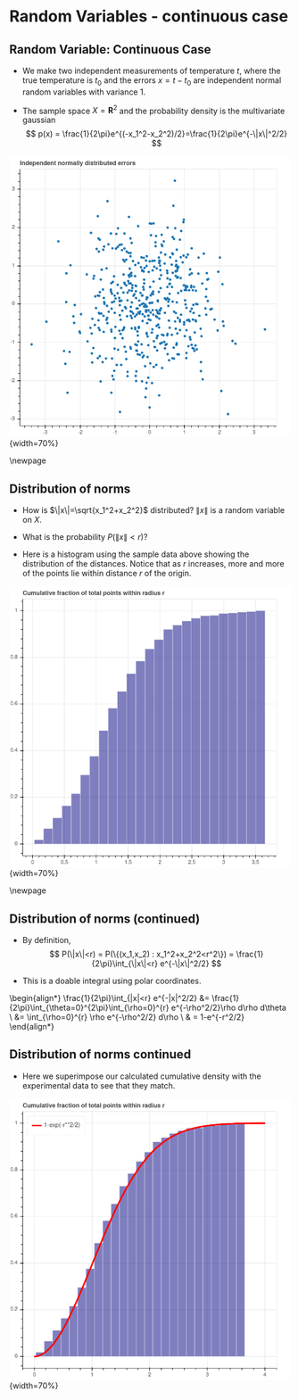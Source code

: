 # Random Variables - continuous case


## Random Variable: Continuous Case

- We make two independent measurements of temperature $t$, where the true temperature is $t_{0}$ and the
errors $x=t-t_0$  are independent normal random variables with variance $1$.

- The sample space $X=\mathbf{R}^{2}$ and the probability density is the multivariate gaussian
$$
p(x) = \frac{1}{2\pi}e^{(-x_1^2-x_2^2)/2}=\frac{1}{2\pi}e^{-\|x\|^2/2}
$$

![](IndependentErrors.png){width=70%}

\newpage
## Distribution of norms

- How is  $\|x\|=\sqrt{x_1^2+x_2^2}$ distributed?  $\|x\|$ is a random variable on $X$.

- What is the probability $P(\|x\|<r)$?

- Here is a histogram using the sample data above showing the distribution of the distances.  Notice
that as $r$ increases, more and more of the points lie within distance $r$ of the origin.

![](RadialHist.png){width=70%}

\newpage
## Distribution of norms (continued)

- By definition, 
$$
P(\|x\|<r) = P(\{(x_1,x_2) : x_1^2+x_2^2<r^2\}) = \frac{1}{2\pi}\int_{\|x\|<r} e^{-\|x\|^2/2}
$$


- This is a doable integral using polar coordinates.

\begin{align*}
\frac{1}{2\pi}\int_{\|x\|<r} e^{-\|x\|^2/2} &= \frac{1}{2\pi}\int_{\theta=0}^{2\pi}\int_{\rho=0}^{r} e^{-\rho^2/2}\rho d\rho d\theta \\
&= \int_{\rho=0}^{r} \rho e^{-\rho^2/2} d\rho \\
& = 1-e^{-r^2/2}
\end{align*}

## Distribution of norms continued

- Here we superimpose our calculated cumulative density with the experimental data to see that they match.

![](RadialHistDensity.png){width=70%}


